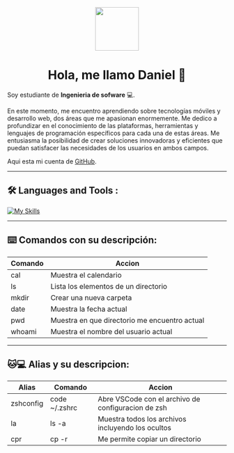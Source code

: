 <div id="header" align="center">
  <img src="https://media.giphy.com/media/M4NykXxUE0HAcK7UJ6/giphy.gif" width="100"/>

# Hola, me llamo Daniel 👐

</div>

Soy estudiante de **Ingenieria de sofware** 💻.

En este momento, me encuentro aprendiendo sobre tecnologías móviles y desarrollo web, dos áreas que me
apasionan enormemente. Me dedico a profundizar en el conocimiento de las plataformas, herramientas y
lenguajes de programación específicos para cada una de estas áreas. Me entusiasma la posibilidad de crear
soluciones innovadoras y eficientes que puedan satisfacer las necesidades de los usuarios en ambos campos.

Aqui esta mi cuenta de [GitHub](https://github.com/02652).

---
## 🛠️ Languages and Tools :

[![My Skills](https://skillicons.dev/icons?i=js,html,css,lua,python,dart,git,flutter,django,mysql)](https://skillicons.dev)

---

## ⌨️ Comandos con su descripción:

| Comando   | Accion    |
|--------------- | --------------- |
| cal   | Muestra  el calendario   |
| ls   | Lista los elementos de un directorio  |
| mkdir   | Crear una nueva carpeta   |
| date    | Muestra la fecha actual   |
| pwd    | Muestra en que directorio me encuentro actual   |
| whoami    | Muestra el nombre del usuario actual   |

---

## 🐱💻 Alias y su descripcion:

| Alias    | Comando | Accion |
|---------------- | --------------- | --------------- |
| zshconfig   | code ~/.zshrc | Abre VSCode con el archivo de configuracion de zsh  |
| la   | ls -a | Muestra todos los archivos incluyendo los ocultos  |
| cpr   | cp -r | Me permite copiar un directorio  |
